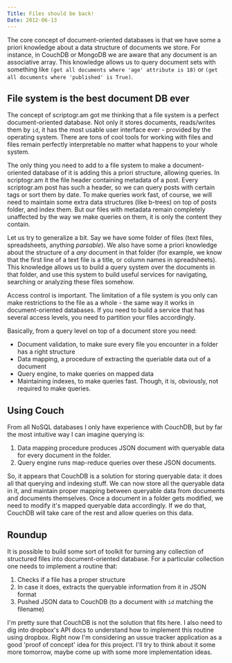 ```yaml
---
Title: Files should be back!
Date: 2012-06-13
---
```


The core concept of document-oriented databases is that we have some a priori knowledge about a data structure of documents we store. For instance, in CouchDB or MongoDB we are aware that any document is an associative array. This knowledge allows us to query document sets with something like `(get all documents where 'age' attribute is 18)` or `(get all documents where 'published' is True)`.

## File system is the best document DB ever

The concept of scriptogr.am got me thinking that a file system is a perfect document-oriented database. Not only it stores documents, reads/writes them by `id`, it has the most usable user interface ever - provided by the operating system. There are tons of cool tools for working with files and files remain perfectly interpretable no matter what happens to your  whole system.

The only thing you need to add to a file system to make a document-oriented database of it is adding this a priori structure, allowing queries. In scriptogr.am it the file header containing metadata of a post. Every scriptogr.am post has such a header, so we can query posts with certain tags or sort them by date. To make queries work fast, of course, we will need to maintain some extra data structures (like b-trees) on top of posts folder, and index them. But our files with metadata remain completely unaffected by the way we make queries on them, it is  only the content they contain.

Let us try to generalize a bit. Say we have some folder of files (text files, spreadsheets, anything *parsable*). We also have some a priori knowledge about the structure of a *any* document in that folder (for example, we know that the first line of a text file is a title, or column names in spreadsheets). This knowledge allows us to build a query system over the documents in that folder, and use this system to build useful services for navigating, searching or analyzing these files somehow.

Access control is important. The limitation of a file system is you only can make restrictions to the file as a whole - the same way it works in document-oriented databases. If you need to build a service that has several access levels, you need to partition your files accordingly.

Basically, from a query level on top of a document store you need:

* Document validation, to make sure every file you encounter in a folder has a right structure
* Data mapping, a procedure of extracting the queriable data out of a document
* Query engine, to make queries on mapped data
* Maintaining indexes, to make queries fast. Though, it is, obviously, not required to make queries.

## Using Couch

From all NoSQL databases I only have experience with CouchDB, but by far the most intuitive way I can imagine querying is:

1. Data mapping procedure produces JSON document with queryable data for every document in the folder.
2. Query engine runs map-reduce queries over these JSON documents.

So, it appears that CouchDB is a solution for storing queryable data: it does all that querying and indexing stuff. We can now store all the queryable data in it, and maintain proper mapping between queryable data from documents and documents themselves. Once a document in a folder gets modified, we need to modify it's mapped queryable data accordingly. If we do that, CouchDB will take care of the rest and allow queries on this data.

## Roundup

It is possible to build some sort of toolkit for turning any collection of structured files into document-oriented database. For a particular collection one needs to implement a routine that:

1. Checks if a file has a proper structure
2. In case it does, extracts the queryable information from it in JSON format
3. Pushed JSON data to CouchDB (to a document with `id` matching the filename)

I'm pretty sure that CouchDB is not the solution that fits here. I also need to dig into dropbox's API docs to understand how to implement this routine using dropbox. Right now I'm considering an ussue tracker application as a good 'proof of concept' idea for this project. I'll try to think about it some more tomorrow, maybe come up with some more implementation ideas.
